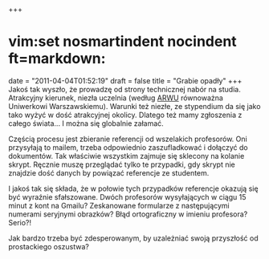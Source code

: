 +++
# vim:set nosmartindent nocindent ft=markdown:
date = "2011-04-04T01:52:19"
draft = false
title = "Grabie opadły"
+++
Jakoś tak wyszło, że prowadzę od strony technicznej nabór na studia.
Atrakcyjny kierunek, niezła uczelnia (według [ARWU](http://www.arwu.org/)
równoważna Uniwerkowi Warszawskiemu). Warunki też niezłe, ze stypendium da się
jako tako wyżyć w dość atrakcyjnej okolicy. Dlatego też mamy zgłoszenia z
całego świata... I można się globalnie załamać.

Częścią procesu jest zbieranie referencji od wszelakich profesorów. Oni
przysyłają to mailem, trzeba odpowiednio zaszufladkować i dołączyć do
dokumentów. Tak właściwie wszystkim zajmuje się sklecony na kolanie skrypt.
Ręcznie muszę przeglądać tylko te przypadki, gdy skrypt nie znajdzie dość
danych by powiązać referencje ze studentem.

I jakoś tak się składa, że w połowie tych przypadków referencje okazują się
być wyraźnie sfałszowane. Dwóch profesorów wysyłających w ciągu 15 minut z
kont na Gmailu? Zeskanowane formularze z następującymi numerami seryjnymi
obrazków? Błąd ortograficzny w imieniu profesora? Serio?!

Jak bardzo trzeba być zdesperowanym, by uzależniać swoją przyszłość od
prostackiego oszustwa?

